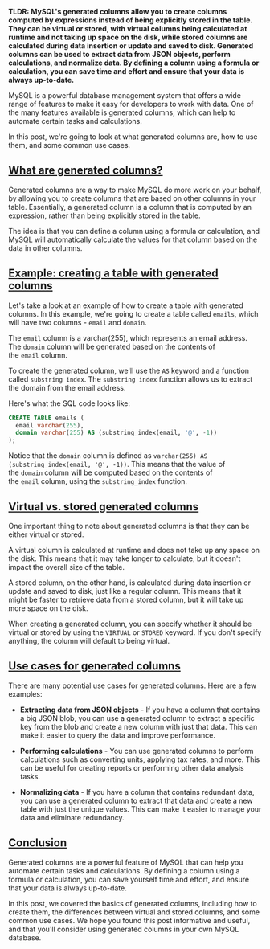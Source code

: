**TLDR: MySQL's generated columns allow you to create columns computed by expressions instead of being explicitly stored in the table. They can be virtual or stored, with virtual columns being calculated at runtime and not taking up space on the disk, while stored columns are calculated during data insertion or update and saved to disk. Generated columns can be used to extract data from JSON objects, perform calculations, and normalize data. By defining a column using a formula or calculation, you can save time and effort and ensure that your data is always up-to-date.**

MySQL is a powerful database management system that offers a wide range of features to make it easy for developers to work with data. One of the many features available is generated columns, which can help to automate certain tasks and calculations.

In this post, we're going to look at what generated columns are, how to use them, and some common use cases.

## [What are generated columns?](https://planetscale.com/courses/mysql-for-developers/schema/generated-columns?autoplay=1#what-are-generated-columns)

Generated columns are a way to make MySQL do more work on your behalf, by allowing you to create columns that are based on other columns in your table. Essentially, a generated column is a column that is computed by an expression, rather than being explicitly stored in the table.

The idea is that you can define a column using a formula or calculation, and MySQL will automatically calculate the values for that column based on the data in other columns.

## [Example: creating a table with generated columns](https://planetscale.com/courses/mysql-for-developers/schema/generated-columns?autoplay=1#example-creating-a-table-with-generated-columns)

Let's take a look at an example of how to create a table with generated columns. In this example, we're going to create a table called `emails`, which will have two columns - `email` and `domain`.

The `email` column is a varchar(255), which represents an email address. The `domain` column will be generated based on the contents of the `email` column.

To create the generated column, we'll use the `AS` keyword and a function called `substring index`. The `substring index` function allows us to extract the domain from the email address.

Here's what the SQL code looks like:

```sql
CREATE TABLE emails (
  email varchar(255),
  domain varchar(255) AS (substring_index(email, '@', -1))
);
```

Notice that the `domain` column is defined as `varchar(255) AS (substring_index(email, '@', -1))`. This means that the value of the `domain` column will be computed based on the contents of the `email` column, using the `substring_index` function.

## [Virtual vs. stored generated columns](https://planetscale.com/courses/mysql-for-developers/schema/generated-columns?autoplay=1#virtual-vs-stored-generated-columns)

One important thing to note about generated columns is that they can be either virtual or stored.

A virtual column is calculated at runtime and does not take up any space on the disk. This means that it may take longer to calculate, but it doesn't impact the overall size of the table.

A stored column, on the other hand, is calculated during data insertion or update and saved to disk, just like a regular column. This means that it might be faster to retrieve data from a stored column, but it will take up more space on the disk.

When creating a generated column, you can specify whether it should be virtual or stored by using the `VIRTUAL` or `STORED` keyword. If you don't specify anything, the column will default to being virtual.

## [Use cases for generated columns](https://planetscale.com/courses/mysql-for-developers/schema/generated-columns?autoplay=1#use-cases-for-generated-columns)

There are many potential use cases for generated columns. Here are a few examples:

-   **Extracting data from JSON objects** - If you have a column that contains a big JSON blob, you can use a generated column to extract a specific key from the blob and create a new column with just that data. This can make it easier to query the data and improve performance.
    
-   **Performing calculations** - You can use generated columns to perform calculations such as converting units, applying tax rates, and more. This can be useful for creating reports or performing other data analysis tasks.
    
-   **Normalizing data** - If you have a column that contains redundant data, you can use a generated column to extract that data and create a new table with just the unique values. This can make it easier to manage your data and eliminate redundancy.
    

## [Conclusion](https://planetscale.com/courses/mysql-for-developers/schema/generated-columns?autoplay=1#conclusion)

Generated columns are a powerful feature of MySQL that can help you automate certain tasks and calculations. By defining a column using a formula or calculation, you can save yourself time and effort, and ensure that your data is always up-to-date.

In this post, we covered the basics of generated columns, including how to create them, the differences between virtual and stored columns, and some common use cases. We hope you found this post informative and useful, and that you'll consider using generated columns in your own MySQL database.